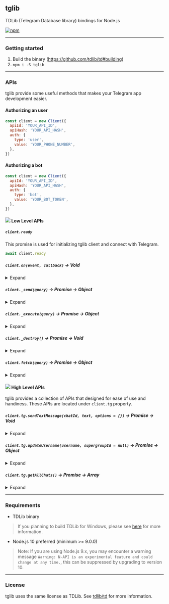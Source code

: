 ## tglib

TDLib (Telegram Database library) bindings for Node.js

[![npm](https://img.shields.io/npm/v/tglib.svg)](https://www.npmjs.com/package/tglib)

-----

### Getting started

1. Build the binary (https://github.com/tdlib/td#building)
2. `npm i -S tglib`

-----

### APIs

tglib provide some useful methods that makes your Telegram app development easier.

#### Authorizing an user

```js
const client = new Client({
  apiId: 'YOUR_API_ID',
  apiHash: 'YOUR_API_HASH',
  auth: {
    type: 'user',
    value: 'YOUR_PHONE_NUMBER',
  },
})
```

#### Authorizing a bot

```js
const client = new Client({
  apiId: 'YOUR_API_ID',
  apiHash: 'YOUR_API_HASH',
  auth: {
    type: 'bot',
    value: 'YOUR_BOT_TOKEN',
  },
})
```

#### ![](https://placehold.it/12/efcf39/000?text=+) Low Level APIs


##### `client.ready`


This promise is used for initializing tglib client and connect with Telegram.

```js
await client.ready
```


##### `client.on(event, callback)` -> Void


<details>
<summary>Expand</summary>
<p>

This API is provided by tglib, you can use this API to attach an event listener for iterating updates.

```js
client.on('_update', console.log.bind(console))
client.on('_error', console.error.bind(console))
```
</p>
</details>


##### `client._send(query)` -> Promise -> Object


<details>
<summary>Expand</summary>
<p>

This API is provided by TDLib, you can use this API to send asynchronous message to Telegram.

```js
await client._send({
  '@type': 'sendMessage',
  'chat_id': -123456789,
  'input_message_content': {
    '@type': 'inputMessageText',
    'text': {
      '@type': 'formattedText',
      'text': '👻',
    },
  },
})
```
</p>
</details>


##### `client._execute(query)` -> Promise -> Object


<details>
<summary>Expand</summary>
<p>

This API is provided by TDLib, you can use this API to execute synchronous action to Telegram.

```js
await client._execute({
  '@type': 'getTextEntities',
  'text': '@telegram /test_command https://telegram.org telegram.me',
})
```
</p>
</details>


##### `client._destroy()` -> Promise -> Void


<details>
<summary>Expand</summary>
<p>

This API is provided by TDLib, you can use this API to destroy the client.

```js
await client._destroy()
```
</p>
</details>


##### `client.fetch(query)` -> Promise -> Object


<details>
<summary>Expand</summary>
<p>

This API is provided by tglib, you can use this API to send asynchronous message to Telegram and receive response.

```js
const chats = await client.fetch({
  '@type': 'getChats',
  'offset_order': '9223372036854775807',
  'offset_chat_id': 0,
  'limit': 100,
})
```
</p>
</details>


#### ![](https://placehold.it/12/3abc64/000?text=+) High Level APIs


tglib provides a collection of APIs that designed for ease of use and handiness. These APIs are located under `client.tg` property.


##### `client.tg.sendTextMessage(chatId, text, options = {})` -> Promise -> Void


<details>
<summary>Expand</summary>
<p>

This API is provided by tglib, you can use this API to send message to a chat. If the `options` argument is specified, the function will combine your options with its default.

This API uses "parseTextEntities" method which requires TDLib 1.1.0 or above, see [TDLib changelog](https://git.io/tdlibchanges) for details.

```js
await client.tg.sendTextMessage('123456789', 'Hello *World*', {
  'parse_mode': 'markdown',
  'disable_notification': true,
  'clear_draft': false,
})
```
</p>
</details>


##### `client.tg.updateUsername(username, supergroupId = null)` -> Promise -> Object


<details>
<summary>Expand</summary>
<p>

This API is provided by tglib, you can use this API to update the username for session user or a supergroup chat.

This API uses "checkChatUsername" method which requires TDLib 1.2.0 or above, see [TDLib changelog](https://git.io/tdlibchanges) for details.

```js
await client.tg.updateUsername('a_new_username')
```
</p>
</details>


##### `client.tg.getAllChats()` -> Promise -> Array


<details>
<summary>Expand</summary>
<p>

This API is provided by tglib, you can use this API to get all available chats of session user.

```js
const chats = await client.tg.getAllChats()
```
</p>
</details>

-----

### Requirements

- TDLib binary
> If you planning to build TDLib for Windows, please see [here](https://github.com/c0re100/F9TelegramUtils#compile-tdlib-on-windows) for more information.
- Node.js 10 preferred (minimum >= 9.0.0)
> Note: If you are using Node.js 9.x, you may encounter a warning message `Warning: N-API is an experimental feature and could change at any time.`, this can be suppressed by upgrading to version 10.

-----

### License

tglib uses the same license as TDLib. See [tdlib/td](https://github.com/tdlib/td) for more information.
